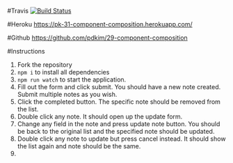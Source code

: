 #Travis
[![Build Status](https://travis-ci.com/pdkim/29-component-composition.svg?branch=master)](https://travis-ci.com/pdkim/29-component-composition)

#Heroku
https://pk-31-component-composition.herokuapp.com/

#Github
https://github.com/pdkim/29-component-composition


#Instructions
1. Fork the repository
2. ```npm i``` to install all dependencies
3. ```npm run watch``` to start the application.
4. Fill out the form and click submit.  You should have a new note created.  Submit multiple notes as you wish.
5. Click the completed button.  The specific note should be removed from the list.
6. Double click any note.  It should open up the update form.
7. Change any field in the note and press update note button.  You should be back to the original list and the specified note should be updated.
8. Double click any note to update but press cancel instead.  It should show the list again and note should be the same.
9. 